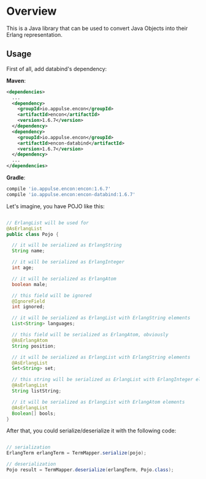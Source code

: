 # Overview

This is a Java library that can be used to convert Java Objects into their Erlang representation.

## Usage

First of all, add databind's dependency:

**Maven**:

```xml
<dependencies>
  ...
  <dependency>
    <groupId>io.appulse.encon</groupId>
    <artifactId>encon</artifactId>
    <version>1.6.7</version>
  </dependency>
  <dependency>
    <groupId>io.appulse.encon</groupId>
    <artifactId>encon-databind</artifactId>
    <version>1.6.7</version>
  </dependency>
  ...
</dependencies>
```

**Gradle**:

```groovy
compile 'io.appulse.encon:encon:1.6.7'
compile 'io.appulse.encon:encon-databind:1.6.7'
```

Let's imagine, you have POJO like this:

```java

// ErlangList will be used for
@AsErlangList
public class Pojo {

  // it will be serialized as ErlangString
  String name;

  // it will be serialized as ErlangInteger
  int age;

  // it will be serialized as ErlangAtom
  boolean male;

  // this field will be ignored
  @IgnoreField
  int ignored;

  // it will be serialized as ErlangList with ErlangString elements
  List<String> languages;

  // this field will be serialized as ErlangAtom, obviously
  @AsErlangAtom
  String position;

  // it will be serialized as ErlangList with ErlangString elements
  @AsErlangList
  Set<String> set;

  // this string will be serialized as ErlangList with ErlangInteger elements
  @AsErlangList
  String listString;

  // it will be serialized as ErlangList with ErlangAtom elements
  @AsErlangList
  Boolean[] bools;
}
```

After that, you could serialize/deserialize it with the following code:

```java

// serialization
ErlangTerm erlangTerm = TermMapper.serialize(pojo);

// deserialization
Pojo result = TermMapper.deserialize(erlangTerm, Pojo.class);
```
